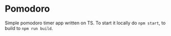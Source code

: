 # Pomodoro

Simple pomodoro timer app written on TS. To start it locally do
`npm start`, to build to `npm run build`.
